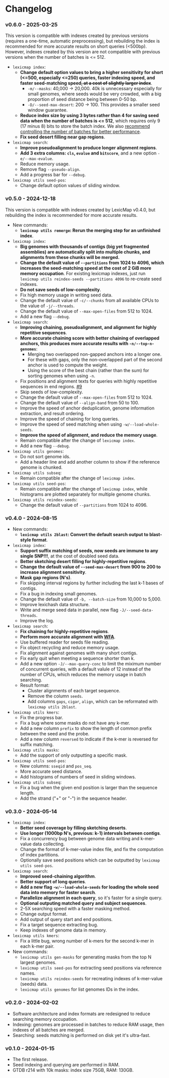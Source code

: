 # Changelog

### v0.6.0 - 2025-03-25

This version is compatible with indexes created by previous versions (requires a one-time, automatic preprocessing),
but rebuilding the index is recommended for more accurate results on short queries (<500bp).
However, indexes created by this version are not compatible with previous versions when the number of batches is <= 512.

- `lexicmap index`:
    - **Change default option values to bring a higher sensitivity for short (<=500, especially <=250) queries,
      faster indexing speed, and faster seed-matching speed<s>, at a cost of slightly larger index</s>**.
        - `-m/--masks`: 40,000 -> 20,000. 
           40k is unnecessary especially for small genomes, where seeds would be very crowded,
           with a big proportion of seed distance being between 0-50 bp.
        - `-D/--seed-max-desert`: 200 -> 100. This provides a smaller seed window guarantee.
    - **Reduce index size by using 3 bytes rather than 4 for saving seed data when the number of batches is <= 512**,
      which requires only 9 (17 minus 8) bits to store the batch index. 
      We also [recommend controlling the number of batches for better performance](https://bioinf.shenwei.me/LexicMap/tutorials/index/#notes-for-indexing-with-large-datasets).
    - **Fix seed desert filling near gap regions**.
- `lexicmap search`:
    - **Improve pseudoalignment to produce longer alignment regions**.
    - **Add 3 extra columns: `cls`, `evalue` and `bitscore`**, and a new option `-e/--max-evalue`.
    - Reduce memory usage.
    - Remove flag `--pseudo-align`.
    - Add a progress bar for `--debug`.
- `lexicmap utils seed-pos`:
    - Change default option values of sliding window.

### v0.5.0 - 2024-12-18

This version is compatible with indexes created by LexicMap v0.4.0, but rebuilding the index is recommended for more accurate results.

- New commands:
    - **`lexicmap utils remerge`: Rerun the merging step for an unfinished index**.
- `lexicmap index`:
    - **Big genomes with thousands of contigs (big yet fragmented assemblies) are automatically split into multiple chunks, and alignments from these chunks will be merged.**
    - **Change the default value of `--partitions` from 1024 to 4096, which increases the seed-matching speed at the cost of 2 GiB more memory occupation**.
      For existing lexicmap indexes, just run `lexicmap utils reindex-seeds --partitions 4096` to re-create seed indexes.
    - **Do not save seeds of low-complexity**.
    - Fix high memory usage in writing seed data.
    - Change the default value of `-c/--chunks` from all available CPUs to the value of `-j/--threads`.
    - Change the default value of `--max-open-files` from 512 to 1024.
    - Add a new flag `--debug`.
- `lexicmap search`:
    - **Improving chaining, pseudoalignment, and alignment for highly repetitive sequences**.
    - **More accurate chaining score with better chaining of overlapped anchors, this produces more accurate results with `-n/--top-n-genomes`**: 
         - Merging two overlapped non-gapped anchors into a longer one.
         - For these with gaps, only the non-overlapped part of the second anchor is used to compute the weight.
         - Using the score of the best chain (rather than the sum) for sorting genomes when using `-n`.
    - Fix positions and alignment texts for queries with highly repetitive sequences in end regions. [#9](https://github.com/shenwei356/LexicMap/issues/9)
    - Skip seeds of low-complexity.
    - Change the default value of `--max-open-files` from 512 to 1024.
    - Change the default value of `--align-band` from 50 to 100.
    - Improve the speed of anchor deduplication, genome information extraction, and result ordering.
    - Improve the speed of chaining for long queries.
    - Improve the speed of seed matching when using `-w/--load-whole-seeds`.
    - **Improve the speed of alignment, and reduce the memory usage**.
    - Remain compatible after the change of `lexicmap index`.
    - Add a new flag `--debug`.
- `lexicmap utils genomes`:
    - Do not sort genome ids.
    - Add a header line and add another column to show if the reference genome is chunked.
- `lexicmap utils subseq`:
    - Remain compatible after the change of `lexicmap index`.
- `lexicmap utils seed-pos`:
    - Remain compatible after the change of `lexicmap index`, while histograms are plotted separately for multiple genome chunks.
- `lexicmap utils reindex-seeds`:
    - Change the default value of `--partitions` from 1024 to 4096.

### v0.4.0 - 2024-08-15

- New commands:
    - **`lexicmap utils 2blast`: Convert the default search output to blast-style format**.
- `lexicmap index`:
    - **Support suffix matching of seeds, now seeds are immune to any single SNP!!!**, at the cost of doubled seed data.
    - **Better sketching desert filling for highly-repetitive regions**.
    - **Change the default value of `--seed-max-desert` from 900 to 200 to increase alignment sensitivity**.
    - **Mask gap regions (N's)**.
    - Fix skipping interval regions by further including the last k-1 bases of contigs.
    - Fix a bug in indexing small genomes.
    - Change the default value of `-b, --batch-size` from 10,000 to 5,000.
    - Improve lexichash data structure.
    - Write and merge seed data in parallel, new flag `-J/--seed-data-threads`.
    - Improve the log.
- `lexicmap search`:
    - **Fix chaining for highly-repetitive regions**.
    - **Perform more accurate alignment with [WFA](https://github.com/shenwei356/wfa)**.
    - Use buffered reader for seeds file reading.
    - Fix object recycling and reduce memory usage.
    - Fix alignment against genomes with many short contigs.
    - Fix early quit when meeting a sequence shorter than k.
    - Add a new option `-J/--max-query-conc` to limit the miximum number of concurrent queries,
      with a default valule of 12 instead of the number of CPUs, which reduces the memory usage
      in batch searching.
    - Result format:
        - Cluster alignments of each target sequence.
        - Remove the column `seeds`.
        - Add columns `gaps`, `cigar`, `align`, which can be reformated with `lexicmap utils 2blast`.
- `lexicmap utils kmers`:
    - Fix the progress bar.
    - Fix a bug where some masks do not have any k-mer.
    - Add a new column `prefix` to show the length of common prefix between the seed and the probe.
    - Add a new column `reversed` to indicate if the k-mer is reversed for suffix matching.
- `lexicmap utils masks`:
    - Add the support of only outputting a specific mask.
- `lexicmap utils seed-pos`:
    - New columns: `sseqid` and `pos_seq`.
    - More accurate seed distance.
    - Add histograms of numbers of seed in sliding windows.
- `lexicmap utils subseq`:
    - Fix a bug when the given end position is larger than the sequence length.
    - Add the strand ("+" or "-") in the sequence header.

### v0.3.0 - 2024-05-14

- `lexicmap index`:
    - **Better seed coverage by filling sketching deserts**.
    - **Use longer (1000bp N's, previous: k-1) intervals between contigs**.
    - Fix a concurrency bug between genome data writing and k-mer-value data collecting.
    - Change the format of k-mer-value index file, and fix the computation of index partitions.
    - Optionally save seed positions which can be outputted by `lexicmap utils seed-pos`.
- `lexicmap search`:
    - **Improved seed-chaining algorithm**.
    - **Better support of long queries**.
    - **Add a new flag `-w/--load-whole-seeds` for loading the whole seed data into memory for faster search**.
    - **Parallelize alignment in each query**, so it's faster for a single query.
    - **Optional outputing matched query and subject sequences**.
    - 2-5X searching speed with a faster masking method.
    - Change output format.
    - Add output of query start and end positions.
    - Fix a target sequence extracting bug.
    - Keep indexes of genome data in memory.
- `lexicmap utils kmers`:
    - Fix a little bug, wrong number of k-mers for the second k-mer in each k-mer pair.
- New commands:
    - `lexicmap utils gen-masks` for generating masks from the top N largest genomes.
    - `lexicmap utils seed-pos` for extracting seed positions via reference names.
    - `lexicmap utils reindex-seeds` for recreating indexes of k-mer-value (seeds) data.
    - `lexicmap utils genomes` for list genomes IDs in the index.

### v0.2.0 - 2024-02-02

- Software architecture and index formats are redesigned to reduce searching memory occupation.
- Indexing: genomes are processed in batches to reduce RAM usage, then indexes of all batches are merged.
- Searching: seeds matching is performed on disk yet it's ultra-fast.

### v0.1.0 - 2024-01-15

- The first release.
- Seed indexing and querying are performed in RAM.
- GTDB r214 with 10k masks: index size 75GB, RAM: 130GB.
